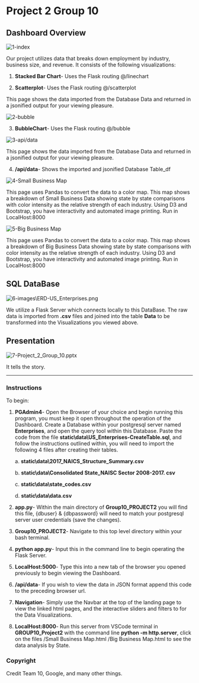 # Project 2 Group 10


## Dashboard Overview

![1-index](images\Dashboard_Index.PNG)

Our project utilizes data that breaks down employment by industry, business size, and revenue. It consists of the following visualizations:

1. **Stacked Bar Chart**- Uses the Flask routing @/linechart

2. **Scatterplot**- Uses the Flask routing @/scatterplot

This page shows the data imported from the Database Data and returned in a jsonified output for your viewing pleasure.

![2-bubble](images\Dashboard_Index.PNG)

3. **BubbleChart**- Uses the Flask routing @/bubble


![3-api/data](images/api_data.png)

This page shows the data imported from the Database Data and returned in a jsonified output for your viewing pleasure.

4. **/api/data**- Shows the imported and jsonified Database Table_df

![4-Small Business Map](images\us_map_small_businesses.png)

This page uses Pandas to convert the data to a color map. This map shows a breakdown of Small Business Data showing state by state comparisons with color intensity as the relative strength of each industry. Using D3 and Bootstrap, you have interactivity and automated image printing. Run in LocalHost:8000

![5-Big Business Map](images\us_map_big_businesses.png)

This page uses Pandas to convert the data to a color map. This map shows a breakdown of Big Business Data showing state by state comparisons with color intensity as the relative strength of each industry. Using D3 and Bootstrap, you have interactivity and automated image printing. Run in LocalHost:8000

## SQL DataBase

![6-images\ERD-US_Enterprises.png](images\ERD-US_Enterprises.png)

We utilize a Flask Server which connects locally to this DataBase. The raw data is imported from **.csv** files and joined into the table **Data** to be transformed into the Visualizations you viewed above.


## Presentation

![7-Project_2_Group_10.pptx](images/Pres.png)

It tells the story.

- - -

### Instructions

To begin:

1. **PGAdmin4**- Open the Browser of your choice and begin running this program, you must keep it open throughout the operation of the Dashboard. Create a Database within your postgresql server named **Enterprises**, and open the query tool within this Database. Paste the code from the file **static\data\US_Enterprises-CreateTable.sql**, and follow the instructions outlined within, you will need to import the following 4 files after creating their tables.

    a. **static\data\2017_NAICS_Structure_Summary.csv**

    b. **static\data\Consolidated State_NAISC Sector 2008-2017. csv**

    c. **static\data\state_codes.csv**

    d. **static\data\data.csv**

2. **app.py**- Within the main directory of **Group10_PROJECT2** you will find this file, {dbuser} & {dbpassword} will need to match your postgresql server user credentials (save the changes).

3. **Group10_PROJECT2**- Navigate to this top level directory within your bash terminal.

4. **python app.py**- Input this in the command line to begin operating the Flask Server.

5. **LocalHost:5000**- Type this into a new tab of the browser you opened previously to begin viewing the Dashboard.

6. **/api/data**- If you wish to view the data in JSON format append this code to the preceding browser url.

7. **Navigation**- Simply use the Navbar at the top of the landing page to view the linked html pages, and the interactive sliders and filters to for the Data Visualizations.

8. **LocalHost:8000**- Run this server from VSCode terminal in **GROUP10_Project2** with the command line **python -m http.server**, click on the files /Small Business Map.html /Big Business Map.html to see the data analysis by State.

### Copyright

Credit
Team 10, Google, and many other things.
